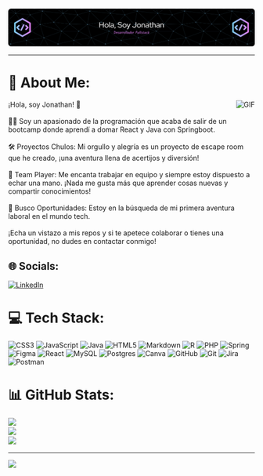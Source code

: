 ![Header](github-header-image.png)

*** 
 
# 💫 About Me:
 <img align="right" alt="GIF" src="https://user-images.githubusercontent.com/74038190/225813708-98b745f2-7d22-48cf-9150-083f1b00d6c9.gif" />

 
¡Hola, soy Jonathan! 👋<br><br>👨‍💻 Soy un apasionado de la programación que acaba de salir de un bootcamp donde aprendí a domar React y Java con Springboot.<br><br>🛠 Proyectos Chulos: Mi orgullo y alegría es un proyecto de escape room que he creado, ¡una aventura llena de acertijos y diversión!<br><br>🤝 Team Player: Me encanta trabajar en equipo y siempre estoy dispuesto a echar una mano. ¡Nada me gusta más que aprender cosas nuevas y compartir conocimientos!<br><br>🚀 Busco Oportunidades: Estoy en la búsqueda de mi primera aventura laboral en el mundo tech.<br><br>¡Echa un vistazo a mis repos y si te apetece colaborar o tienes una oportunidad, no dudes en contactar conmigo!


## 🌐 Socials:
[![LinkedIn](https://img.shields.io/badge/LinkedIn-%230077B5.svg?logo=linkedin&logoColor=white)](https://www.linkedin.com/in/jonathan-barcar/)



# 💻 Tech Stack:
![CSS3](https://img.shields.io/badge/css3-%231572B6.svg?style=plastic&logo=css3&logoColor=white) 
![JavaScript](https://img.shields.io/badge/javascript-%23323330.svg?style=plastic&logo=javascript&logoColor=%23F7DF1E) ![Java](https://img.shields.io/badge/java-%23ED8B00.svg?style=plastic&logo=openjdk&logoColor=white) ![HTML5](https://img.shields.io/badge/html5-%23E34F26.svg?style=plastic&logo=html5&logoColor=white) ![Markdown](https://img.shields.io/badge/markdown-%23000000.svg?style=plastic&logo=markdown&logoColor=white) ![R](https://img.shields.io/badge/r-%23276DC3.svg?style=plastic&logo=r&logoColor=white) ![PHP](https://img.shields.io/badge/php-%23777BB4.svg?style=plastic&logo=php&logoColor=white) ![Spring](https://img.shields.io/badge/spring-%236DB33F.svg?style=plastic&logo=spring&logoColor=white) ![Figma](https://img.shields.io/badge/figma-%23F24E1E.svg?style=plastic&logo=figma&logoColor=white) ![React](https://img.shields.io/badge/react-%2320232a.svg?style=plastic&logo=react&logoColor=%2361DAFB) ![MySQL](https://img.shields.io/badge/mysql-4479A1.svg?style=plastic&logo=mysql&logoColor=white) ![Postgres](https://img.shields.io/badge/postgres-%23316192.svg?style=plastic&logo=postgresql&logoColor=white) ![Canva](https://img.shields.io/badge/Canva-%2300C4CC.svg?style=plastic&logo=Canva&logoColor=white) ![GitHub](https://img.shields.io/badge/github-%23121011.svg?style=plastic&logo=github&logoColor=white) ![Git](https://img.shields.io/badge/git-%23F05033.svg?style=plastic&logo=git&logoColor=white) ![Jira](https://img.shields.io/badge/jira-%230A0FFF.svg?style=plastic&logo=jira&logoColor=white) ![Postman](https://img.shields.io/badge/Postman-FF6C37?style=plastic&logo=postman&logoColor=white)


# 📊 GitHub Stats:
![](https://github-readme-stats.vercel.app/api?username=JohnnyBC2022&theme=dark&hide_border=false&include_all_commits=true&count_private=true)<br/>
![](https://github-readme-streak-stats.herokuapp.com/?user=JohnnyBC2022&theme=dark&hide_border=false)<br/>
![](https://github-readme-stats.vercel.app/api/top-langs/?username=JohnnyBC2022&theme=dark&hide_border=false&include_all_commits=true&count_private=true&layout=compact)

---
[![](https://visitcount.itsvg.in/api?id=JohnnyBC2022&icon=2&color=1)](https://visitcount.itsvg.in)


